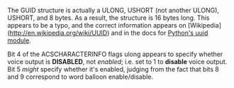 The GUID structure is actually a ULONG, USHORT (not another ULONG), USHORT,
and 8 bytes.  As a result, the structure is 16 bytes long.  This appears to be
a typo, and the correct information appears on [Wikipedia]
(http://en.wikipedia.org/wiki/UUID) and in the docs for
[Python's uuid module](http://docs.python.org/library/uuid.html).

Bit 4 of the ACSCHARACTERINFO flags ulong appears to specify whether voice
output is **DISABLED**, not *enabled*; i.e. set to 1 to **disable** voice
output.  Bit 5 *might* specify whether it's enabled, judging from the fact
that bits 8 and 9 correspond to word balloon enable/disable.
